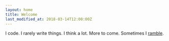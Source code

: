 ```yaml
---
layout: home
title: Welcome
last_modified_at: 2018-03-14T12:00:00Z
---
```


I code. I rarely write things. I think a lot. More to come. Sometimes I [ramble](https://twitter.com/bryanculver).
